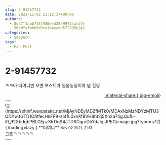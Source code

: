 ```yaml
---
slug: 2-91457732
date: 2021-11-02 21:12:37+09:00
authors:
  - 8d47f1aab715f956eed28e99754afd7e
  - 56bdfafb606d9ce1b4ecdd572595e242
categories:
  - Seoyeon
tags:
  - Fan Post
---
```


# 2-91457732

<div class="post-container" markdown="1">
<div class="content-container md-sidebar__scrollwrap" markdown="1">

ㅋㅋ아 더여니만 오면 포스트가 동물농장이야 넘 힐링

</div>
</div>

<div style="text-align: right;" markdown="1">
<a href="https://weverse.io/fromis9/fanpost/2-91457732" style="text-align: right;">:material-share:{.big-emoji}</a>
</div>
---

<div class="comments-container md-sidebar__scrollwrap" markdown="1">
<div class="comment" markdown="1">
<div class='id-container' markdown="1">
![](https://phinf.wevpstatic.net/MjAyNDEyMDZfMTk0/MDAxNzMzNDYzMTU3ODYw.tGTD1QfitfecHkFF9-zI4fL0xnXf8VH8ht2j5Xh2a74g.QufL-i9_92XbdgbPBLGEpzXIrDqS4JTDRCqprDbYdJIg.JPEG/image.jpg?type=s72){ loading=lazy }
**<span class="artist">더여니</span>** <small>Nov 02 2021, 21:13</small><br>
</div>
<div class='comment-body' markdown="1">
그쵸ㅋㅋㅋㅋㅋ
</div>
</div>
</div>
---
